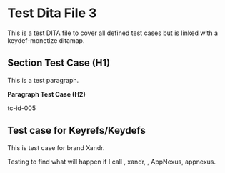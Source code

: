 # Test Dita File 3 

This is a test DITA file to cover all defined test cases but is linked with a keydef-monetize ditamap.

## Section Test Case \(H1\) 

This is a test paragraph.

**Paragraph Test Case \(H2\)**

tc-id-005

## Test case for Keyrefs/Keydefs 

This is test case for brand Xandr.

Testing to find what will happen if I call , xandr, , AppNexus, appnexus.

